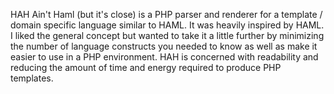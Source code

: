 HAH Ain't Haml (but it's close) is a PHP parser and renderer for a template / domain specific language similar to HAML. It was heavily inspired by HAML. I liked the general concept but wanted to take it a little further by minimizing the number of language constructs you needed to know as well as make it easier to use in a PHP environment. HAH is concerned with readability and reducing the amount of time and energy required to produce PHP templates.